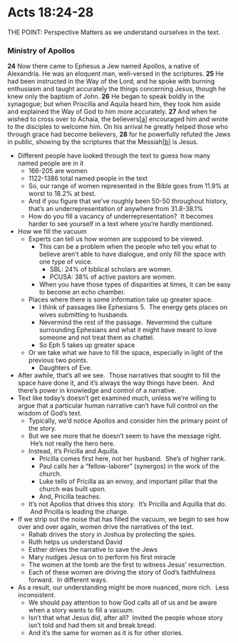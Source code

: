 # Acts 18:24-28

THE POINT: Perspective Matters as we understand ourselves in the text.

### **Ministry of Apollos**

**24** Now there came to Ephesus a Jew named Apollos, a native of Alexandria. He was an eloquent man, well-versed in the scriptures. **25** He had been instructed in the Way of the Lord; and he spoke with burning enthusiasm and taught accurately the things concerning Jesus, though he knew only the baptism of John. **26** He began to speak boldly in the synagogue; but when Priscilla and Aquila heard him, they took him aside and explained the Way of God to him more accurately. **27** And when he wished to cross over to Achaia, the believers\[[a](https://www.biblegateway.com/passage/?search=Acts+18%3A24-28&version=NRSV#fen-NRSV-27572a)\] encouraged him and wrote to the disciples to welcome him. On his arrival he greatly helped those who through grace had become believers, **28** for he powerfully refuted the Jews in public, showing by the scriptures that the Messiah\[[b](https://www.biblegateway.com/passage/?search=Acts+18%3A24-28&version=NRSV#fen-NRSV-27573b)\] is Jesus.

* Different people have looked through the text to guess how many named people are in it
	* 166-205 are women
	* 1122-1386 total named people in the text
	* So, our range of women represented in the Bible goes from 11.9% at worst to 18.2% at best.
	* And if you figure that we’ve roughly been 50-50 throughout history, that’s an underrepresentation of anywhere from 31.8-38.1%
	* How do you fill a vacancy of underrepresentation?  It becomes harder to see yourself in a text where you’re hardly mentioned.
* How we fill the vacuum
	* Experts can tell us how women are supposed to be viewed.
		* This can be a problem when the people who tell you what to believe aren’t able to have dialogue, and only fill the space with one type of voice.
			* SBL: 24% of biblical scholars are women.
			* PCUSA: 38% of active pastors are women.
		* When you have those types of disparities at times, it can be easy to become an echo chamber.
	* Places where there is some information take up greater space.
		* I think of passages like Ephesians 5.  The energy gets places on wives submitting to husbands.
		* Nevermind the rest of the passage.  Nevermind the culture surrounding Ephesians and what it might have meant to love someone and not treat them as chattel.
		* So Eph 5 takes up greater space
	* Or we take what we have to fill the space, especially in light of the previous two points.
		* Daughters of Eve.
* After awhile, that’s all we see.  Those narratives that sought to fill the space have done it, and it’s always the way things have been.  And there’s power in knowledge and control of a narrative.
* Text like today’s doesn’t get examined much, unless we’re willing to argue that a particular human narrative can’t have full control on the wisdom of God’s text.
	* Typically, we’d notice Apollos and consider him the primary point of the story. 
	* But we see more that he doesn’t seem to have the message right.  He’s not really the hero here.
	* Instead, it’s Pricilla and Aquilla.
		* Pricilla comes first here, not her husband.  She’s of higher rank.
		* Paul calls her a “fellow-laborer” (synergos) in the work of the church.
		* Luke tells of Pricilla as an envoy, and important pillar that the church was built upon.
		* And, Pricilla teaches.
	* It’s not Apollos that drives this story.  It’s Pricilla and Aquilla that do.  And Pricilla is leading the charge.
* If we strip out the noise that has filled the vacuum, we begin to see how over and over again, women drive the narratives of the text.
	* Rahab drives the story in Joshua by protecting the spies.
	* Ruth helps us understand David
	* Esther drives the narrative to save the Jews
	* Mary nudges Jesus on to perform his first miracle
	* The women at the tomb are the first to witness Jesus’ resurrection.
	* Each of these women are driving the story of God’s faithfulness forward.  In different ways.
* As a result, our understanding might be more nuanced, more rich.  Less inconsistent.  
	* We should pay attention to how God calls all of us and be aware when a story wants to fill a vacuum.
	* Isn’t that what Jesus did, after all?  Invited the people whose story isn’t told and had them sit and break bread.
	* And it’s the same for women as it is for other stories.
